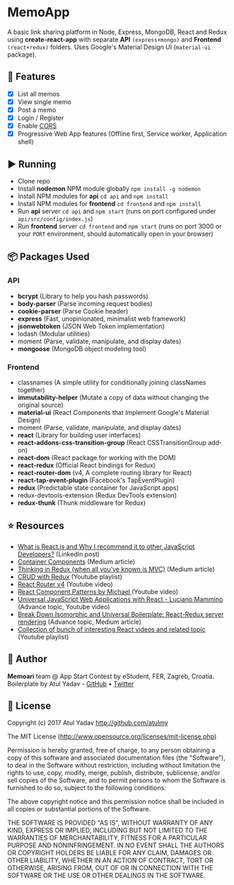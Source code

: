 # MemoApp
A basic link sharing platform in Node, Express, MongoDB, React and Redux using **create-react-app** with separate **API** `(express+mongo)` and **Frontend** `(react+redux)` folders. Uses Google's Material Design UI (`material-ui` package).

## 📝 Features
- [x] List all memos
- [x] View single memo
- [x] Post a memo
- [x] Login / Register
- [x] Enable [CORS](https://enable-cors.org/index.html)
- [x] Progressive Web App features (Offline first, Service worker, Application shell)

## ▶️ Running
- Clone repo
- Install **nodemon** NPM module globally `npm install -g nodemon`
- Install NPM modules for **api** `cd api` and `npm install`
- Install NPM modules for **frontend** `cd frontend` and `npm install`
- Run **api** server `cd api` and `npm start` (runs on port configured under `api/src/config/index.js`)
- Run **frontend** server `cd frontend` and `npm start` (runs on port 3000 or your `PORT` environment, should automatically open in your browser)

## 📦 Packages Used

### API
- **bcrypt** (Library to help you hash passwords)
- **body-parser** (Parse incoming request bodies)
- **cookie-parser** (Parse Cookie header)
- **express** (Fast, unopinionated, minimalist web framework)
- **jsonwebtoken** (JSON Web Token implementation)
- lodash (Modular utilities)
- moment (Parse, validate, manipulate, and display dates)
- **mongoose** (MongoDB object modeling tool)

### Frontend
- classnames (A simple utility for conditionally joining classNames together)
- **immutability-helper** (Mutate a copy of data without changing the original source)
- **material-ui** (React Components that Implement Google's Material Design)
- moment (Parse, validate, manipulate, and display dates)
- **react** (Library for building user interfaces)
- **react-addons-css-transition-group** (React CSSTransitionGroup add-on)
- **react-dom** (React package for working with the DOM)
- **react-redux** (Official React bindings for Redux)
- **react-router-dom** (v4, A complete routing library for React)
- **react-tap-event-plugin** (Facebook's TapEventPlugin)
- **redux** (Predictable state container for JavaScript apps)
- redux-devtools-extension (Redux DevTools extension)
- **redux-thunk** (Thunk middleware for Redux)

## ⭐️ Resources
- [What is React.js and Why I recommend it to other JavaScript Developers?](https://www.linkedin.com/pulse/what-reactjs-why-i-recommend-other-javascript-sandip-das) (LinkedIn post)
- [Container Components](https://medium.com/@learnreact/container-components-c0e67432e005) (Medium article)
- [Thinking in Redux (when all you’ve known is MVC)](https://hackernoon.com/thinking-in-redux-when-all-youve-known-is-mvc-c78a74d35133) (Medium article)
- [CRUD with Redux](https://www.youtube.com/playlist?list=PLuNEz8XtB51KfnHc99GwscPy1UbLJyXHW) (Youtube playlist)
- [React Router v4](https://www.youtube.com/watch?v=UVQ0ATR0vpI&list=PLkuiMQfg5DujODRnZGKokmwHZrBqqUCr1&index=14) (Youtube video)
- [React Component Patterns by Michael ](https://www.youtube.com/watch?v=YaZg8wg39QQ&list=PLkuiMQfg5DujODRnZGKokmwHZrBqqUCr1&index=13) (Youtube video)
- [Universal JavaScript Web Applications with React - Luciano Mammino](https://www.youtube.com/watch?v=0VEwRFP8WtI&list=PLkuiMQfg5DujODRnZGKokmwHZrBqqUCr1&index=15&t=9s) (Advance topic, Youtube video)
- [Break Down Isomorphic and Universal Boilerplate: React-Redux server rendering](https://hackernoon.com/isomorphic-universal-boilerplate-react-redux-server-rendering-tutorial-example-webpack-compenent-6e22106ae285) (Advance topic, Medium article)
- [Collection of bunch of interesting React videos and related topic](https://www.youtube.com/playlist?list=PLkuiMQfg5DujODRnZGKokmwHZrBqqUCr1) (Youtube playlist)

## 🎩 Author
**Memoari** team @ App Start Contest by eStudent, FER, Zagreb, Croatia.
Boilerplate by Atul Yadav - [GitHub](https://github.com/atulmy) &bull; [Twitter](https://twitter.com/atulmy)

## 📜 License
Copyright (c) 2017 Atul Yadav http://github.com/atulmy

The MIT License (http://www.opensource.org/licenses/mit-license.php)

Permission is hereby granted, free of charge, to any person obtaining a copy of this software and associated documentation files (the "Software"), to deal in the Software without restriction, including without limitation the rights to use, copy, modify, merge, publish, distribute, sublicense, and/or sell copies of the Software, and to permit persons to whom the Software is furnished to do so, subject to the following conditions:

The above copyright notice and this permission notice shall be included in all copies or substantial portions of the Software.

THE SOFTWARE IS PROVIDED "AS IS", WITHOUT WARRANTY OF ANY KIND, EXPRESS OR IMPLIED, INCLUDING BUT NOT LIMITED TO THE WARRANTIES OF MERCHANTABILITY, FITNESS FOR A PARTICULAR PURPOSE AND NONINFRINGEMENT. IN NO EVENT SHALL THE AUTHORS OR COPYRIGHT HOLDERS BE LIABLE FOR ANY CLAIM, DAMAGES OR OTHER LIABILITY, WHETHER IN AN ACTION OF CONTRACT, TORT OR OTHERWISE, ARISING FROM, OUT OF OR IN CONNECTION WITH THE SOFTWARE OR THE USE OR OTHER DEALINGS IN THE SOFTWARE.

